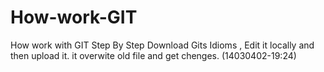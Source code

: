 # How-work-GIT
How work with GIT Step By Step
Download  Gits Idioms , Edit it locally and then upload it. it overwite old file and get chenges. (14030402-19:24)
